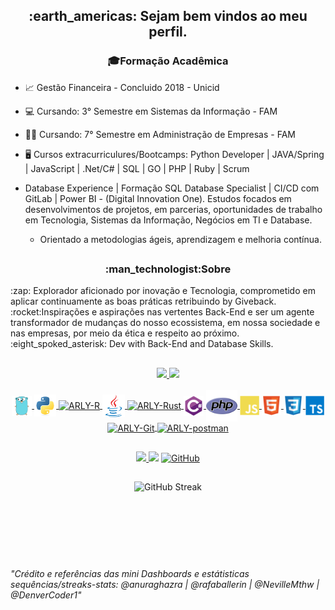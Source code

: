    
<div align="center">
<h2>​:earth_americas:  Sejam bem vindos ao meu perfil.</h2>
<h3> 🎓Formação Acadêmica </h3>
<div align="left">
    
- ​:chart_with_upwards_trend: Gestão Financeira - Concluido 2018 - Unicid
- ​:computer: Cursando: 3° Semestre em Sistemas da Informação - FAM
- ​:man_office_worker: Cursando: 7° Semestre em Administração de Empresas - FAM
- :desktop_computer: Cursos extracurriculures/Bootcamps: Python Developer | JAVA/Spring | JavaScript | .Net/C# | SQL | GO | PHP | Ruby | Scrum
-  Database Experience | Formação SQL Database Specialist | CI/CD com GitLab | Power BI  - (Digital Innovation One). Estudos focados em desenvolvimentos de projetos,  em parcerias, oportunidades de trabalho em Tecnologia, Sistemas da Informação, Negócios em TI e Database.
   - Orientado a metodologias ágeis, aprendizagem e melhoria contínua.

   ##
  

  <div align="center"> 
  <h3>​:man_technologist:Sobre </h3>
  <div align="left">
         <div align="left">   
     :zap:  Explorador aficionado por inovação e Tecnologia, comprometido em aplicar continuamente as boas práticas retribuindo by Giveback. 
        <div align="left">
   :rocket:Inspirações e aspirações nas vertentes Back-End e ser um agente transformador de mudanças do nosso ecossistema, em nossa sociedade e nas empresas, por meio da ética e respeito ao próximo. 
            <div align="left"> 
            :eight_spoked_asterisk: Dev with Back-End and Database Skills. 
           
            
             
 ##
<div align="center">
<div align="center">
<div align="center">
    <div align="center">
        <a href="https://github.com/ARLY-LC-JUNIOR">
  <img height="190em" src="https://github-readme-stats-git-masterrstaa-rickstaa.vercel.app/api?username=ARLY-LC-JUNIOR&hide=contribs&show_icons=true&theme=react&show&include_all_commits=true&count_private=true"/>
  <img height="190em" src="https://github-readme-stats-git-masterrstaa-rickstaa.vercel.app/api/top-langs/?username=ARLY-LC-JUNIOR&layout=compact&langs_count=12&theme=react"/>                     
         
  
    
</div>
<div>
</div>
        </div>
<div style="display: inline_block"><br>
   
<img align="center" alt="ARLY-Go" height="32" width="32" src="https://raw.githubusercontent.com/devicons/devicon/master/icons/go/go-original.svg">
   <img align="center" alt="ARLY-Python" height="35" width="35" src="https://raw.githubusercontent.com/devicons/devicon/master/icons/python/python-original.svg">
    <img align="center" alt="ARLY-R" height="30" width="30" src="https://user-images.githubusercontent.com/106846090/216590859-bb28ce03-4db2-4884-9ae7-24f8b6356c56.jpg">
   <img align="center" alt="ARLY-java" height="36" width="36" src="https://raw.githubusercontent.com/devicons/devicon/master/icons/java/java-original.svg">
    <img align="center" alt="ARLY-Rust" height="31" width="31" src="https://user-images.githubusercontent.com/106846090/216805702-f36542bf-c248-49e6-8467-845d8f80e8b6.png">
<img align="center" alt="ARLY-Csharp" height="32" width="32" src="https://raw.githubusercontent.com/devicons/devicon/master/icons/csharp/csharp-original.svg">
   <img align="center" alt="ARLY-PHP" height="50" width="50" src="https://raw.githubusercontent.com/devicons/devicon/master/icons/php/php-original.svg">
  <img align="center" alt="ARLY-Js" height="31" width="31"src="https://raw.githubusercontent.com/devicons/devicon/master/icons/javascript/javascript-plain.svg">
<img align="center" alt="ARLY-HTML" height="31" width="31" src="https://raw.githubusercontent.com/devicons/devicon/master/icons/html5/html5-original.svg">
<img align="center" alt="ARLY-CSS" height="31" width="31" src="https://raw.githubusercontent.com/devicons/devicon/master/icons/css3/css3-original.svg">
<img align="center" alt="ARLY-Ts" height="31" width="30" src="https://raw.githubusercontent.com/devicons/devicon/master/icons/typescript/typescript-plain.svg">
<img align="center" alt="ARLY-Git" height="31" width="31" src="https://icongr.am/devicon/git-original.svg?size=128&color=currentColor">
<img align="center" alt="ARLY-postman" height="32" width="32" src="https://user-images.githubusercontent.com/106846090/211480013-631cf387-136f-49d0-8e10-feba24844d99.png"> 
    
   
    
  

##
<a href = "mailto:arly.lcj@gmail.com"><img src="https://img.shields.io/badge/-Gmail-%23333?style=for-the-badge&logo=gmail&logoColor=blue" destino ="_blank">
<a href="https://www.linkedin.com/in/arly-júnior-a2ab49182" target="_blank"><img src="https://img.shields.io/badge/-LinkedIn-%230077B5?style=for-the-badge&logo=linkedin&logoColor=white" target="_blank"></a> 
</a>
<a href="https://github.com/ARLY-LC-JUNIOR">
<img src="https://custom-icon-badges.demolab.com/badge/GitHub-100000?style=for-the-badge&logo=github&logoColor=white" alt="GitHub"/>
</a>
##
![GitHub Streak](https://streak-stats.demolab.com?user=ARLY-LC-JUNIOR&theme=react&hide_border=falso&locale=pt-br&mode=weekly)    
<br />
    <br />
          <br /> 
                <br />
                       <br />
                              <br />                                           
 <div align="left"><h6>"Crédito e referências das mini Dashboards e estátisticas sequências/streaks-stats: @anuraghazra | @rafaballerin | @NevilleMthw | @DenverCoder1" 
     

    
    
             
